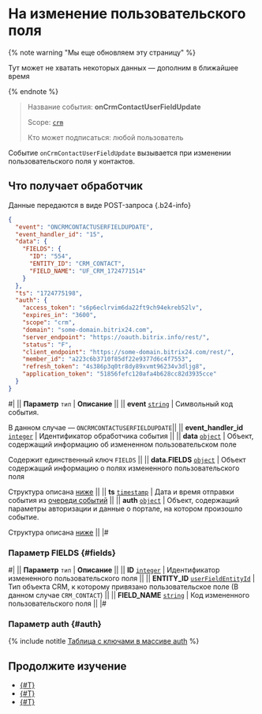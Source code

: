 # На изменение пользовательского поля

{% note warning "Мы еще обновляем эту страницу" %}

Тут может не хватать некоторых данных — дополним в ближайшее время

{% endnote %}

> Название события: **onCrmContactUserFieldUpdate**
> 
> Scope: [`crm`](../../../scopes/permissions.md)
> 
> Кто может подписаться: любой пользователь

Событие `onCrmContactUserFieldUpdate` вызывается при изменении пользовательского поля у контактов.

## Что получает обработчик

Данные передаются в виде POST-запроса {.b24-info}

```json
{
  "event": "ONCRMCONTACTUSERFIELDUPDATE",
  "event_handler_id": "15",
  "data": {
    "FIELDS": {
      "ID": "554",
      "ENTITY_ID": "CRM_CONTACT",
      "FIELD_NAME": "UF_CRM_1724771514"
    }
  },
  "ts": "1724775198",
  "auth": {
    "access_token": "s6p6eclrvim6da22ft9ch94ekreb52lv",
    "expires_in": "3600",
    "scope": "crm",
    "domain": "some-domain.bitrix24.com",
    "server_endpoint": "https://oauth.bitrix.info/rest/",
    "status": "F",
    "client_endpoint": "https://some-domain.bitrix24.com/rest/",
    "member_id": "a223c6b3710f85df22e9377d6c4f7553",
    "refresh_token": "4s386p3q0tr8dy89xvmt96234v3dljg8",
    "application_token": "51856fefc120afa4b628cc82d3935cce"
  }
}
```

#|
|| **Параметр**
`тип` | **Описание** ||
|| **event**
[`string`](../../../data-types.md) | Символьный код события.

В данном случае — `ONCRMCONTACTUSERFIELDUPDATE`||
|| **event_handler_id**
[`integer`](../../../data-types.md) | Идентификатор обработчика события ||
|| **data**
[`object`](../../../data-types.md) | Объект, содержащий информацию об измененном пользовательском поле

Содержит единственный ключ `FIELDS` ||
|| **data.FIELDS**
[`object`](../../../data-types.md) | Объект содержащий информацию о полях измененного пользовательского поля

Структура описана [ниже](#fields) ||
|| **ts**
[`timestamp`](../../../data-types.md) | Дата и время отправки события из [очереди событий](../../../events/index.md) ||
|| **auth**
[`object`](../../../data-types.md) | Объект, содержащий параметры авторизации и данные о портале, на котором произошло событие.

Структура описана [ниже](#auth) ||
|#

### Параметр FIELDS {#fields}

#|
|| **Параметр**
`тип` | **Описание** ||
|| **ID**
[`integer`](../../../data-types.md) | Идентификатор измененного пользовательского поля ||
|| **ENTITY_ID**
[`userFieldEntityId`](../../data-types.md#object_type) | Тип объекта CRM, к которому привязано пользовательское поле (В данном случае `CRM_CONTACT`) ||
|| **FIELD_NAME**
[`string`](../../../data-types.md) | Код измененного пользовательского поля ||
|#

### Параметр auth {#auth}

{% include notitle [Таблица с ключами в массиве auth](../../../../_includes/auth-params-in-events.md) %}

## Продолжите изучение

- [{#T}](../../../events/index.md)
- [{#T}](../../../events/event-bind.md)
- [{#T}](./index.md)
